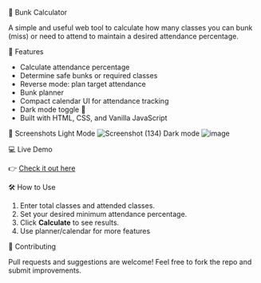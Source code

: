 🧮 Bunk Calculator

A simple and useful web tool to calculate how many classes you can bunk (miss) or need to attend to maintain a desired attendance percentage.

🚀 Features

- Calculate attendance percentage
- Determine safe bunks or required classes
- Reverse mode: plan target attendance
- Bunk planner
- Compact calendar UI for attendance tracking
- Dark mode toggle 🌙
- Built with HTML, CSS, and Vanilla JavaScript

📸 Screenshots
Light Mode 
![Screenshot (134)](https://github.com/user-attachments/assets/9ff33c84-759c-4bb0-ab2e-6c8a158cc83a)
Dark mode 
![image](https://github.com/user-attachments/assets/62040c1d-8c8d-458b-b193-7e1cbabb6480)


💻 Live Demo

👉 [Check it out here](https://xzen123.github.io/Bunk-calculator/)

🛠️ How to Use

1. Enter total classes and attended classes.
2. Set your desired minimum attendance percentage.
3. Click **Calculate** to see results.
4. Use planner/calendar for more features

🤝 Contributing

Pull requests and suggestions are welcome! Feel free to fork the repo and submit improvements.
